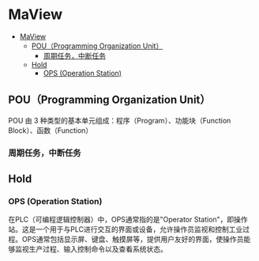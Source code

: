 # MaView

- [MaView](#maview)
  - [POU（Programming Organization Unit）](#pouprogramming-organization-unit)
    - [周期任务，中断任务](#周期任务中断任务)
  - [Hold](#hold)
    - [OPS (Operation Station)](#ops-operation-station)

## POU（Programming Organization Unit）

POU 由 3 种类型的基本单元组成：程序（Program）、功能块（Function Block）、函数（Function）

### 周期任务，中断任务

## Hold
### OPS (Operation Station)

在PLC（可编程逻辑控制器）中，OPS通常指的是"Operator Station"，即操作站。这是一个用于与PLC进行交互的界面或设备，允许操作员监视和控制工业过程。OPS通常包括显示屏、键盘、触摸屏等，提供用户友好的界面，使操作员能够监视生产过程、输入控制命令以及查看系统状态。


